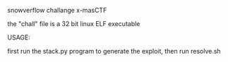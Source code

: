 snowverflow challange x-masCTF

the "chall" file is a 32 bit linux ELF executable

USAGE: 


first run the stack.py program to generate the exploit, then run resolve.sh